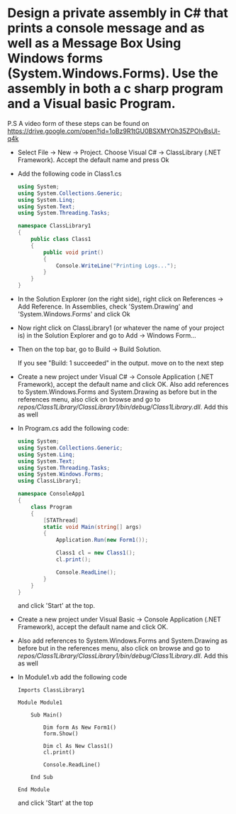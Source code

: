# Design a private assembly in C# that prints a console message and as well as a Message Box Using Windows forms (System.Windows.Forms). Use the assembly in both a c sharp program and a Visual basic Program.

P.S A video form of these steps can be found on https://drive.google.com/open?id=1oBz9R1tGU0BSXMYOh35ZPOlvBsUl-q4k

- Select File -> New -> Project. Choose Visual C# -> ClassLibrary (.NET Framework). Accept the default name and press Ok

- Add the following code in Class1.cs

  ````c#
  using System;
  using System.Collections.Generic;
  using System.Linq;
  using System.Text;
  using System.Threading.Tasks;
  
  namespace ClassLibrary1
  {
      public class Class1
      {
          public void print()
          {
              Console.WriteLine("Printing Logs...");
          }
      }
  }
  ````

- In the Solution Explorer (on the right side), right click on References -> Add Reference. In Assemblies, check 'System.Drawing' and 'System.Windows.Forms' and click Ok

- Now right click on  ClassLibrary1 (or whatever the name of your project is) in the Solution Explorer and go to Add -> Windows Form...

- Then on the top bar, go to Build -> Build Solution.

  If you see "Build: 1 succeeded" in the output. move on to the next step

- Create a new project under Visual C# -> Console Application (.NET Framework), accept the default name and click OK.
  Also add references to System.Windows.Forms and System.Drawing as before but in the references menu, also click on browse and go to _repos/Class1Library/ClassLibrary1/bin/debug/Class1Library.dll_. Add this as well

- In Program.cs add the following code:

  ````c#
  using System;
  using System.Collections.Generic;
  using System.Linq;
  using System.Text;
  using System.Threading.Tasks;
  using System.Windows.Forms;
  using ClassLibrary1;
  
  namespace ConsoleApp1
  {
      class Program
      {
          [STAThread]
          static void Main(string[] args)
          {
              Application.Run(new Form1());
  
              Class1 cl = new Class1();
              cl.print();
  
              Console.ReadLine();
          }
      }
  }
  ````

  and click 'Start' at the top. 

- Create a new project under Visual Basic -> Console Application (.NET Framework), accept the default name and click OK.

- Also add references to System.Windows.Forms and System.Drawing as before but in the references menu, also click on browse and go to _repos/Class1Library/ClassLibrary1/bin/debug/Class1Library.dll_. Add this as well

- In Module1.vb add the following code

  ````visual basic
  Imports ClassLibrary1
  
  Module Module1
  
      Sub Main()
  
          Dim form As New Form1()
          form.Show()
  
          Dim cl As New Class1()
          cl.print()
  
          Console.ReadLine()
  
      End Sub
  
  End Module
  ````

  and click 'Start' at the top